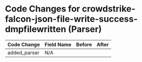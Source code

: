# Code Changes for crowdstrike-falcon-json-file-write-success-dmpfilewritten (Parser)

| Code Change | Field Name | Before | After |
|-------------|------------|--------|-------|
| added_parser | N/A |  |  |